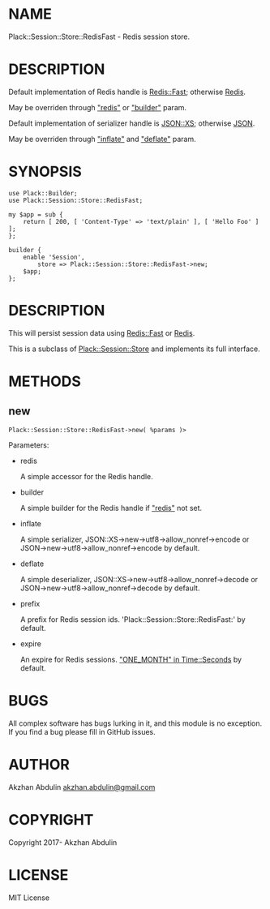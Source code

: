 # NAME

Plack::Session::Store::RedisFast - Redis session store.

# DESCRIPTION

Default implementation of Redis handle is [Redis::Fast](https://metacpan.org/pod/Redis::Fast); otherwise [Redis](https://metacpan.org/pod/Redis).

May be overriden through ["redis"](#redis) or  ["builder"](#builder) param.

Default implementation of serializer handle is [JSON::XS](https://metacpan.org/pod/JSON::XS); otherwise [JSON](https://metacpan.org/pod/JSON).

May be overriden through ["inflate"](#inflate) and ["deflate"](#deflate) param.

# SYNOPSIS

    use Plack::Builder;
    use Plack::Session::Store::RedisFast;

    my $app = sub {
        return [ 200, [ 'Content-Type' => 'text/plain' ], [ 'Hello Foo' ] ];
    };

    builder {
        enable 'Session',
            store => Plack::Session::Store::RedisFast->new;
        $app;
    };

# DESCRIPTION

This will persist session data using [Redis::Fast](https://metacpan.org/pod/Redis::Fast) or [Redis](https://metacpan.org/pod/Redis).

This is a subclass of [Plack::Session::Store](https://metacpan.org/pod/Plack::Session::Store) and implements
its full interface.

# METHODS

## new

    Plack::Session::Store::RedisFast->new( %params )>

Parameters:

- redis

    A simple accessor for the Redis handle.

- builder

    A simple builder for the Redis handle if ["redis"](#redis) not set.

- inflate

    A simple serializer, JSON::XS->new->utf8->allow\_nonref->encode
    or JSON->new->utf8->allow\_nonref->encode by default.

- deflate

    A simple deserializer, JSON::XS->new->utf8->allow\_nonref->decode
    or JSON->new->utf8->allow\_nonref->decode by default.

- prefix

    A prefix for Redis session ids. 'Plack::Session::Store::RedisFast:' by default.

- expire

    An expire for Redis sessions. ["ONE\_MONTH" in Time::Seconds](https://metacpan.org/pod/Time::Seconds#ONE_MONTH) by default.

# BUGS

All complex software has bugs lurking in it, and this module is no
exception. If you find a bug please fill in GitHub issues.

# AUTHOR

Akzhan Abdulin <akzhan.abdulin@gmail.com>

# COPYRIGHT

Copyright 2017- Akzhan Abdulin

# LICENSE

MIT License

